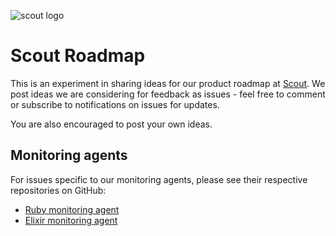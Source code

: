 ![scout logo](https://avatars6.githubusercontent.com/u/458509?v=4&s=200)

# Scout Roadmap

This is an experiment in sharing ideas for our product roadmap at [Scout](https://scoutapp.com). We post ideas we are considering for feedback as issues - feel free to comment or subscribe to notifications on issues for updates.

You are also encouraged to post your own ideas.

## Monitoring agents

For issues specific to our monitoring agents, please see their respective repositories on GitHub:

* [Ruby monitoring agent](https://github.com/scoutapp/scout_apm_ruby)
* [Elixir monitoring agent](https://github.com/scoutapp/scout_apm_elixir)
